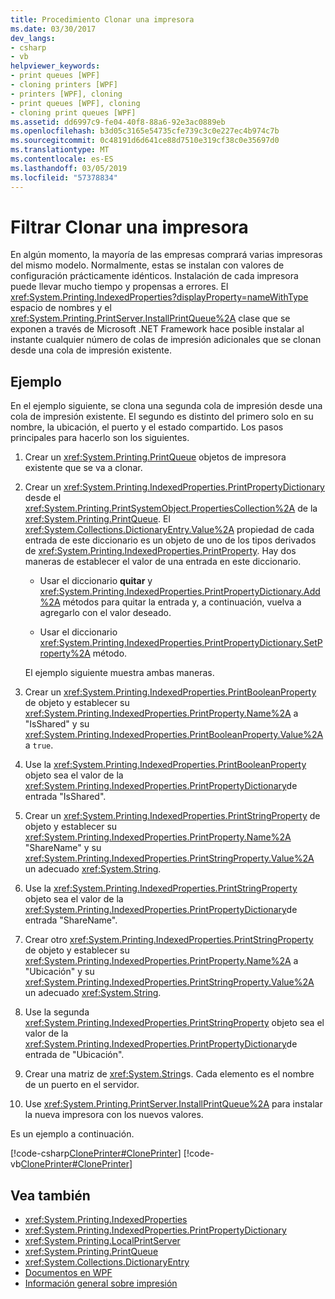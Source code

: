 ```yaml
---
title: Procedimiento Clonar una impresora
ms.date: 03/30/2017
dev_langs:
- csharp
- vb
helpviewer_keywords:
- print queues [WPF]
- cloning printers [WPF]
- printers [WPF], cloning
- print queues [WPF], cloning
- cloning print queues [WPF]
ms.assetid: dd6997c9-fe04-40f8-88a6-92e3ac0889eb
ms.openlocfilehash: b3d05c3165e54735cfe739c3c0e227ec4b974c7b
ms.sourcegitcommit: 0c48191d6d641ce88d7510e319cf38c0e35697d0
ms.translationtype: MT
ms.contentlocale: es-ES
ms.lasthandoff: 03/05/2019
ms.locfileid: "57378834"
---
```

# <a name="how-to-clone-a-printer"></a>Filtrar Clonar una impresora
En algún momento, la mayoría de las empresas comprará varias impresoras del mismo modelo. Normalmente, estas se instalan con valores de configuración prácticamente idénticos. Instalación de cada impresora puede llevar mucho tiempo y propensas a errores. El <xref:System.Printing.IndexedProperties?displayProperty=nameWithType> espacio de nombres y el <xref:System.Printing.PrintServer.InstallPrintQueue%2A> clase que se exponen a través de Microsoft .NET Framework hace posible instalar al instante cualquier número de colas de impresión adicionales que se clonan desde una cola de impresión existente.  
  
## <a name="example"></a>Ejemplo  
 En el ejemplo siguiente, se clona una segunda cola de impresión desde una cola de impresión existente. El segundo es distinto del primero solo en su nombre, la ubicación, el puerto y el estado compartido. Los pasos principales para hacerlo son los siguientes.  
  
1.  Crear un <xref:System.Printing.PrintQueue> objetos de impresora existente que se va a clonar.  
  
2.  Crear un <xref:System.Printing.IndexedProperties.PrintPropertyDictionary> desde el <xref:System.Printing.PrintSystemObject.PropertiesCollection%2A> de la <xref:System.Printing.PrintQueue>. El <xref:System.Collections.DictionaryEntry.Value%2A> propiedad de cada entrada de este diccionario es un objeto de uno de los tipos derivados de <xref:System.Printing.IndexedProperties.PrintProperty>. Hay dos maneras de establecer el valor de una entrada en este diccionario.  
  
    -   Usar el diccionario **quitar** y <xref:System.Printing.IndexedProperties.PrintPropertyDictionary.Add%2A> métodos para quitar la entrada y, a continuación, vuelva a agregarlo con el valor deseado.  
  
    -   Usar el diccionario <xref:System.Printing.IndexedProperties.PrintPropertyDictionary.SetProperty%2A> método.  
  
     El ejemplo siguiente muestra ambas maneras.  
  
3.  Crear un <xref:System.Printing.IndexedProperties.PrintBooleanProperty> de objeto y establecer su <xref:System.Printing.IndexedProperties.PrintProperty.Name%2A> a "IsShared" y su <xref:System.Printing.IndexedProperties.PrintBooleanProperty.Value%2A> a `true`.  
  
4.  Use la <xref:System.Printing.IndexedProperties.PrintBooleanProperty> objeto sea el valor de la <xref:System.Printing.IndexedProperties.PrintPropertyDictionary>de entrada "IsShared".  
  
5.  Crear un <xref:System.Printing.IndexedProperties.PrintStringProperty> de objeto y establecer su <xref:System.Printing.IndexedProperties.PrintProperty.Name%2A> "ShareName" y su <xref:System.Printing.IndexedProperties.PrintStringProperty.Value%2A> un adecuado <xref:System.String>.  
  
6.  Use la <xref:System.Printing.IndexedProperties.PrintStringProperty> objeto sea el valor de la <xref:System.Printing.IndexedProperties.PrintPropertyDictionary>de entrada "ShareName".  
  
7.  Crear otro <xref:System.Printing.IndexedProperties.PrintStringProperty> de objeto y establecer su <xref:System.Printing.IndexedProperties.PrintProperty.Name%2A> a "Ubicación" y su <xref:System.Printing.IndexedProperties.PrintStringProperty.Value%2A> un adecuado <xref:System.String>.  
  
8.  Use la segunda <xref:System.Printing.IndexedProperties.PrintStringProperty> objeto sea el valor de la <xref:System.Printing.IndexedProperties.PrintPropertyDictionary>de entrada de "Ubicación".  
  
9. Crear una matriz de <xref:System.String>s. Cada elemento es el nombre de un puerto en el servidor.  
  
10. Use <xref:System.Printing.PrintServer.InstallPrintQueue%2A> para instalar la nueva impresora con los nuevos valores.  
  
 Es un ejemplo a continuación.  
  
 [!code-csharp[ClonePrinter#ClonePrinter](~/samples/snippets/csharp/VS_Snippets_Wpf/ClonePrinter/CSharp/Program.cs#cloneprinter)]
 [!code-vb[ClonePrinter#ClonePrinter](~/samples/snippets/visualbasic/VS_Snippets_Wpf/ClonePrinter/visualbasic/program.vb#cloneprinter)]  
  
## <a name="see-also"></a>Vea también
- <xref:System.Printing.IndexedProperties>
- <xref:System.Printing.IndexedProperties.PrintPropertyDictionary>
- <xref:System.Printing.LocalPrintServer>
- <xref:System.Printing.PrintQueue>
- <xref:System.Collections.DictionaryEntry>
- [Documentos en WPF](documents-in-wpf.md)
- [Información general sobre impresión](printing-overview.md)
